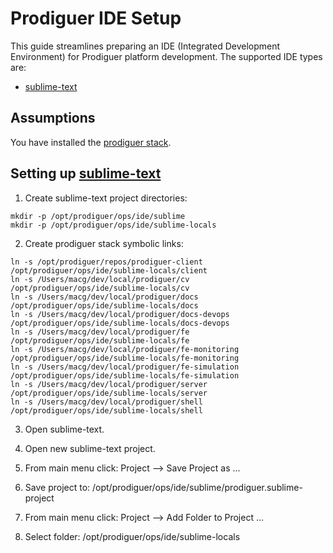 # Prodiguer IDE Setup

This guide streamlines preparing an IDE (Integrated Development Environment) for Prodiguer platform development.  The supported IDE types are: 
* [sublime-text](http://www.sublimetext.com/)

## Assumptions

You have installed the [prodiguer stack](https://github.com/Prodiguer/prodiguer-docs/blob/master/devops/stack_management.md).  

## Setting up [sublime-text](http://www.sublimetext.com/)  

1.	Create sublime-text project directories: 
<pre><code>mkdir -p /opt/prodiguer/ops/ide/sublime
mkdir -p /opt/prodiguer/ops/ide/sublime-locals
</pre></code>

2.	Create prodiguer stack symbolic links:  
<pre><code>ln -s /opt/prodiguer/repos/prodiguer-client /opt/prodiguer/ops/ide/sublime-locals/client
ln -s /Users/macg/dev/local/prodiguer/cv /opt/prodiguer/ops/ide/sublime-locals/cv
ln -s /Users/macg/dev/local/prodiguer/docs /opt/prodiguer/ops/ide/sublime-locals/docs
ln -s /Users/macg/dev/local/prodiguer/docs-devops /opt/prodiguer/ops/ide/sublime-locals/docs-devops
ln -s /Users/macg/dev/local/prodiguer/fe /opt/prodiguer/ops/ide/sublime-locals/fe
ln -s /Users/macg/dev/local/prodiguer/fe-monitoring /opt/prodiguer/ops/ide/sublime-locals/fe-monitoring
ln -s /Users/macg/dev/local/prodiguer/fe-simulation /opt/prodiguer/ops/ide/sublime-locals/fe-simulation
ln -s /Users/macg/dev/local/prodiguer/server /opt/prodiguer/ops/ide/sublime-locals/server
ln -s /Users/macg/dev/local/prodiguer/shell /opt/prodiguer/ops/ide/sublime-locals/shell
</pre></code>

3.	Open sublime-text.  

4.	Open new sublime-text project.  

5.	From main menu click: Project -->  Save Project as ...

6.	Save project to: /opt/prodiguer/ops/ide/sublime/prodiguer.sublime-project

7.  From main menu click: Project -->  Add Folder to Project ...

8.	Select folder: /opt/prodiguer/ops/ide/sublime-locals
